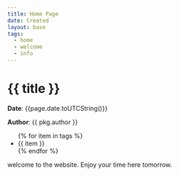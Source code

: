 ```yaml
---
title: Home Page
date: Created
layout: base
tags:
  - home
  - welcome
  - info
---
```


# {{ title }}

**Date**: {{page.date.toUTCString()}}

**Author**: {{ pkg.author }}

<ul>
  {% for item in tags %}
  <li>{{ item }}</li>
  {% endfor %}
</ul>

welcome to the website. Enjoy your time here tomorrow.
